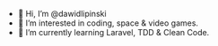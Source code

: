 - 👋 Hi, I’m @dawidlipinski
- 👀 I’m interested in coding, space & video games.
- 🌱 I’m currently learning Laravel, TDD & Clean Code.

<!---
dawidlipinski/dawidlipinski is a ✨ special ✨ repository because its `README.md` (this file) appears on your GitHub profile.
You can click the Preview link to take a look at your changes.
--->
